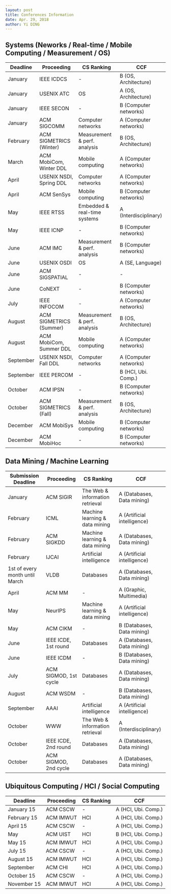 ```yaml
---
layout: post
title: Conferences Information
date: Apr. 29, 2018
author: Yi DING
---
```




## Systems (Neworks / Real-time / Mobile Computing / Measurement / OS)

| Deadline    | Proceeding              | CS Ranking                   | CCF                   |
| ----------- | ----------------------- | ---------------------------- | --------------------- |
| January     | IEEE ICDCS              | -                            | B (OS, Architecture)  |
| January     | USENIX ATC              | OS                           | A (OS, Architecture)  |
| January     | IEEE SECON              | -                            | B (Computer networks) |
| January     | ACM SIGCOMM             | Computer networks            | A (Computer networks) |
| February    | ACM SIGMETRICS (Winter) | Measurement & perf. analysis | B (OS, Architecture)  |
| March       | ACM MobiCom, Winter DDL | Mobile computing             | A (Computer networks) |
| April       | USENIX NSDI, Spring DDL | Computer networks            | A (Computer networks) |
| April       | ACM SenSys              | Mobile computing             | B (Computer networks) |
| May         | IEEE RTSS               | Embedded & real-time systems | A (Interdisciplinary) |
| May         | IEEE ICNP               | -                            | B (Computer networks) |
| June        | ACM IMC                 | Measurement & perf. analysis | B (Computer networks) |
| June        | USENIX OSDI             | OS                           | A (SE, Language)      |
| June        | ACM SIGSPATIAL          | -                            | -                     |
| June        | CoNEXT                  | -                            | B (Computer networks) |
| July        | IEEE INFOCOM            | -                            | A (Computer networks) |
| August      | ACM SIGMETRICS (Summer) | Measurement & perf. analysis | B (OS, Architecture)  |
| August      | ACM MobiCom, Summer DDL | Mobile computing             | A (Computer networks) |
| September   | USENIX NSDI, Fall DDL   | Computer networks            | A (Computer networks) |
| September   | IEEE PERCOM             | -                            | B (HCI, Ubi. Comp.)   |
| October     | ACM IPSN                | -                            | B (Computer networks) |
| October     | ACM SIGMETRICS (Fall)   | Measurement & perf. analysis | B (OS, Architecture)  |
| December    | ACM MobiSys             | Mobile computing             | B (Computer networks) |
| December    | ACM MobiHoc             | -                            | B (Computer networks) |

## Data Mining / Machine Learning

| Submission Deadline            | Proceeding            | CS Ranking                      | CCF                         |
| ------------------------------ | --------------------- | ------------------------------- | --------------------------- |
| January                        | ACM SIGIR             | The Web & information retrieval | A (Databases, Data mining)  |
| February                       | ICML                  | Machine learning & data mining  | A (Artificial intelligence) |
| February                       | ACM SIGKDD            | Machine learning & data mining  | A (Databases, Data mining)  |
| February                       | IJCAI                 | Artificial intelligence         | A (Artificial intelligence) |
| 1st of every month until March | VLDB                  | Databases                       | A (Databases, Data mining)  |
| April                          | ACM MM                | -                               | A (Graphic, Multimedia)     |
| May                            | NeurIPS              | Machine learning & data mining | A (Artificial intelligence)  |
| May                            | ACM CIKM              | -                               | B (Databases, Data mining)  |
| June                           | IEEE ICDE, 1st round  | Databases                       | A (Databases, Data mining)  |
| June                           | IEEE ICDM             | -                               | B (Databases, Data mining)  |
| July                           | ACM SIGMOD, 1st cycle | Databases                       | A (Databases, Data mining)  |
| August                         | ACM WSDM              | -                               | B (Databases, Data mining)  |
| September                      | AAAI                  | Artificial intelligence         | A (Artificial intelligence) |
| October                        | WWW                   | The Web & information retrieval | A (Interdisciplinary)       |
| October                        | IEEE ICDE, 2nd round  | Databases                       | A (Databases, Data mining)  |
| October                        | ACM SIGMOD, 2nd cycle | Databases                       | A (Databases, Data mining)  |

## Ubiquitous Computing / HCI / Social Computing
| Deadline    | Proceeding | CS Ranking | CCF                 |
| ----------- | ---------- | ---------- | ------------------- |
| January 15  | ACM CSCW   | -          | A (HCI, Ubi. Comp.) |
| February 15 | ACM IMWUT  | HCI        | A (HCI, Ubi. Comp.) |
| April 15    | ACM CSCW   | -          | A (HCI, Ubi. Comp.) |
| May         | ACM UIST   | HCI        | B (HCI, Ubi. Comp.) |
| May 15      | ACM IMWUT  | HCI        | A (HCI, Ubi. Comp.) |
| July 15     | ACM CSCW   | -          | A (HCI, Ubi. Comp.) |
| August 15   | ACM IMWUT  | HCI        | A (HCI, Ubi. Comp.) |
| September   | ACM CHI    | HCI        | A (HCI, Ubi. Comp.) |
| October 15  | ACM CSCW   | -          | A (HCI, Ubi. Comp.) |
| November 15 | ACM IMWUT  | HCI        | A (HCI, Ubi. Comp.) |

